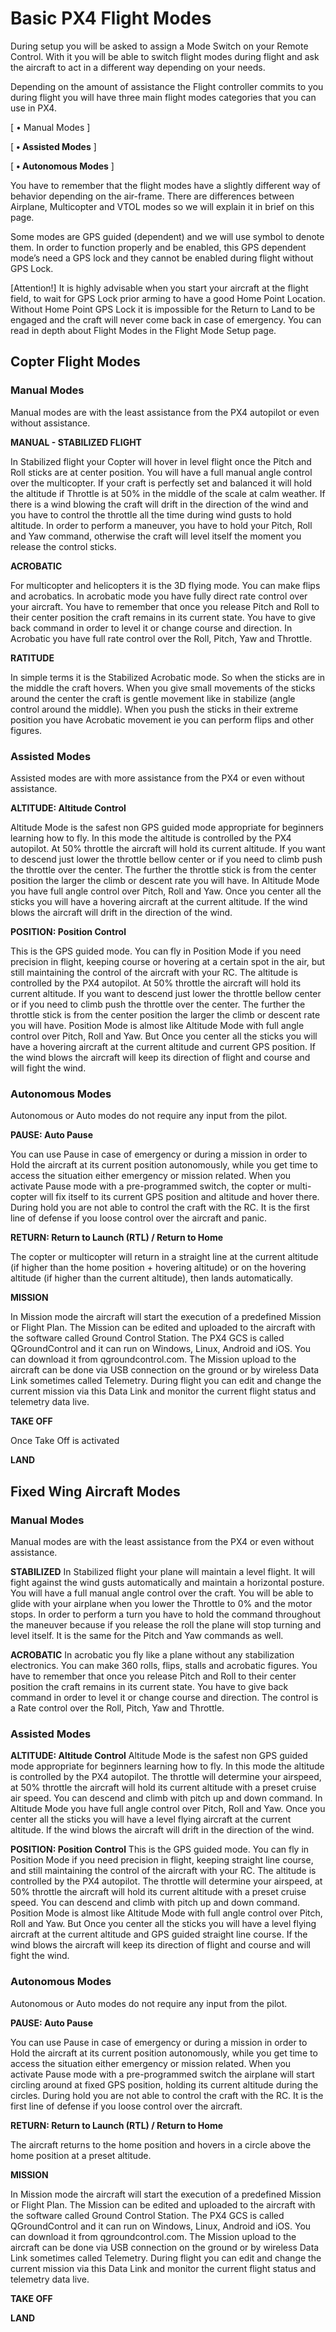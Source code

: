 # Basic PX4 Flight Modes

During setup you will be asked to assign a Mode Switch on your Remote Control. With it you will be able to switch flight modes during flight and ask the aircraft to act in a different way depending on your needs.

Depending on the amount of assistance the Flight controller commits to you during flight you will have three main flight modes categories that you can use in PX4.

   [ • Manual Modes ]

   [ **•	Assisted Modes** ]

   [ **•	Autonomous Modes** ]

You have to remember that the flight modes have a slightly different way of behavior depending on the air-frame. There are differences between Airplane, Multicopter and VTOL modes so we will explain it in brief on this page.

Some modes are GPS guided (dependent) and we will use    symbol to denote them. In order to function properly and be enabled, this GPS dependent mode’s need a GPS lock and they cannot be enabled during flight without GPS Lock. 

[Attention!] It is highly advisable when you start  your aircraft at the flight field, to wait for GPS Lock prior arming to have a good Home Point Location. Without Home Point GPS Lock it is impossible for the Return to Land to be engaged and the craft will never come back in case of emergency.
You can read in depth about Flight Modes in the Flight Mode Setup page.
 
## Copter Flight Modes

### Manual Modes

Manual modes are with the least assistance from the PX4 autopilot or even without assistance. 

**MANUAL - STABILIZED FLIGHT**

In Stabilized flight your Copter will hover in level flight once the Pitch and Roll sticks are at center position. You will have a full manual angle control over the multicopter. If your craft is perfectly set and balanced it will hold the altitude if Throttle is at 50% in the middle of the scale at calm weather. If there is a wind blowing the craft will drift in the direction of the wind and you have to control the throttle all the time during wind gusts to hold altitude. In order to perform a maneuver, you have to hold your Pitch, Roll and Yaw command, otherwise the craft will level itself the moment you release the control sticks.
 
 
**ACROBATIC**

For multicopter and helicopters it is the 3D flying mode. You can make flips and acrobatics. In acrobatic mode you have fully direct rate control over your aircraft. You have to remember that once you release Pitch and Roll to their center position the craft remains in its current state. You have to give back command in order to level it or change course and direction. In Acrobatic you have full rate control over the Roll, Pitch, Yaw and Throttle.
 
**RATITUDE**

In simple terms it is the Stabilized Acrobatic mode. So when the sticks are in the middle the craft hovers. When you give small movements of the sticks around the center the craft is gentle movement like in stabilize (angle control around the middle). When you push the sticks in their extreme position you have Acrobatic movement ie you can perform flips and other figures.
 

### Assisted Modes

Assisted modes are with more assistance from the PX4 or even without assistance. 

**ALTITUDE: Altitude Control**

Altitude Mode is the safest non GPS guided mode appropriate for beginners learning how to fly. In this mode the altitude is controlled by the PX4 autopilot. At 50% throttle the aircraft will hold its current altitude. If you want to descend just lower the throttle bellow center or if you need to climb push the throttle over the center. The further the throttle stick is from the center position the larger the climb or descent rate you will have. In Altitude Mode you have full angle control over Pitch, Roll and Yaw. Once you center all the sticks you will have a hovering aircraft at the current altitude. If the wind blows the aircraft will drift in the direction of the wind.
 
 
**POSITION: Position Control**

This is the GPS guided mode. You can fly in Position Mode if you need precision in flight, keeping course or hovering at a certain spot in the air, but still maintaining the control of the aircraft with your RC. The altitude is controlled by the PX4 autopilot. At 50% throttle the aircraft will hold its current altitude. If you want to descend just lower the throttle bellow center or if you need to climb push the throttle over the center. The further the throttle stick is from the center position the larger the climb or descent rate you will have. Position Mode is almost like Altitude Mode with full angle control over Pitch, Roll and Yaw. But Once you center all the sticks you will have a hovering aircraft at the current altitude and current GPS position. If the wind blows the aircraft will keep its direction of flight and course and will fight the wind.
 
 
### Autonomous Modes

Autonomous or Auto modes do not require any input from the pilot.
 
**PAUSE: Auto Pause**

You can use Pause in case of emergency or during a mission in order to Hold the aircraft at its current position autonomously, while you get time to access the situation either emergency or mission related. When you activate Pause mode with a pre-programmed switch, the copter or multi-copter will fix itself to its current GPS position and altitude and hover there. During hold you are not able to control the craft with the RC. It is the first line of defense if you loose control over the aircraft and panic.
 
**RETURN: Return to Launch (RTL) / Return to Home**

The copter or multicopter will return in a straight line at the current altitude (if higher than the home position + hovering altitude) or on the hovering altitude (if higher than the current altitude), then lands automatically.
 
**MISSION**

In Mission mode the aircraft will start the execution of a predefined Mission or Flight Plan. The Mission can be edited and uploaded to the aircraft with the software called Ground Control Station. The PX4 GCS is called QGroundControl and it can run on Windows, Linux, Android and iOS. You can download it from qgroundcontrol.com. The Mission upload to the aircraft can be done via USB connection on the ground or by wireless Data Link sometimes called Telemetry. During flight you can edit and change the current mission via this Data Link and monitor the current flight status and telemetry data live.
 
**TAKE OFF**

 
Once Take Off is activated
 
**LAND**
 
 
## Fixed Wing Aircraft Modes

### Manual Modes

Manual modes are with the least assistance from the PX4 or even without assistance. 

**STABILIZED**
In Stabilized flight your plane will maintain a level flight. It will fight against the wind gusts automatically and maintain a horizontal posture. You will have a full manual angle control over the craft. You will be able to glide with your airplane when you lower the Throttle to 0% and the motor stops. In order to perform a turn you have to hold the command throughout the maneuver because if you release the roll the plane will stop turning and level itself. It is the same for the Pitch and Yaw commands as well.
 
 
**ACROBATIC**
In acrobatic you fly like a plane without any stabilization electronics. You can make 360 rolls, flips, stalls and acrobatic figures. You have to remember that once you release Pitch and Roll to their center position the craft remains in its current state. You have to give back command in order to level it or change course and direction. The control is a Rate control over the Roll, Pitch, Yaw and Throttle.
 
 
### Assisted Modes

**ALTITUDE: Altitude Control**
Altitude Mode is the safest non GPS guided mode appropriate for beginners learning how to fly. In this mode the altitude is controlled by the PX4 autopilot. The throttle will determine your airspeed, at 50% throttle the aircraft will hold its current altitude with a preset cruise air speed. You can descend and climb with pitch up and down command. In Altitude Mode you have full angle control over Pitch, Roll and Yaw. Once you center all the sticks you will have a level flying aircraft at the current altitude. If the wind blows the aircraft will drift in the direction of the wind.
 
 
**POSITION: Position Control**
This is the GPS guided mode. You can fly in Position Mode if you need precision in flight, keeping straight line course, and still maintaining the control of the aircraft with your RC. The altitude is controlled by the PX4 autopilot. The throttle will determine your airspeed, at 50% throttle the aircraft will hold its current altitude with a preset cruise speed. You can descend and climb with pitch up and down command. Position Mode is almost like Altitude Mode with full angle control over Pitch, Roll and Yaw. But Once you center all the sticks you will have a level flying aircraft at the current altitude and GPS guided straight line course. If the wind blows the aircraft will keep its direction of flight and course and will fight the wind.
 
 
### Autonomous Modes

Autonomous or Auto modes do not require any input from the pilot.
 
**PAUSE: Auto Pause**

You can use Pause in case of emergency or during a mission in order to Hold the aircraft at its current position autonomously, while you get time to access the situation either emergency or mission related. When you activate Pause mode with a pre-programmed switch the airplane will start circling around at fixed GPS position, holding its current altitude during the circles. During hold you are not able to control the craft with the RC. It is the first line of defense if you loose control over the aircraft.
 
 
**RETURN: Return to Launch (RTL) / Return to Home**

The aircraft returns to the home position and hovers in a circle above the home position at a preset altitude.
 
**MISSION**

In Mission mode the aircraft will start the execution of a predefined Mission or Flight Plan. The Mission can be edited and uploaded to the aircraft with the software called Ground Control Station. The PX4 GCS is called QGroundControl and it can run on Windows, Linux, Android and iOS. You can download it from qgroundcontrol.com. The Mission upload to the aircraft can be done via USB connection on the ground or by wireless Data Link sometimes called Telemetry. During flight you can edit and change the current mission via this Data Link and monitor the current flight status and telemetry data live.
 
**TAKE OFF**

**LAND**
